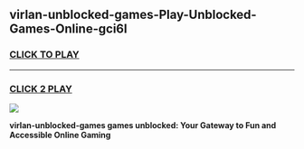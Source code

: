 
## virlan-unblocked-games-Play-Unblocked-Games-Online-gci6l
<h3>
<a href="https://premium76.site?title=virlan-unblocked-games&ref=25A">CLICK TO PLAY</a></h3>
<hr>

<h3>
<a href="https://premium76.site?title=virlan-unblocked-games&ref=25A">CLICK 2 PLAY</a>
  
</h3>

<a href="https://premium76.site?title=virlan-unblocked-games&ref=25A"><img src="https://clearcache.store/games.png"></a>


**virlan-unblocked-games games unblocked: Your Gateway to Fun and Accessible Online Gaming**

